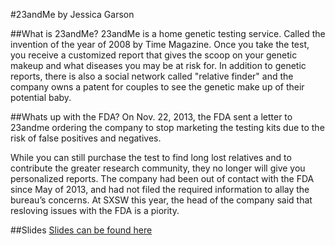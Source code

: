 #23andMe by Jessica Garson

##What is 23andMe?
23andMe is a home genetic testing service. Called the invention of the year of 2008 by Time Magazine. Once you take the test, you receive a customized report that gives the scoop on your genetic makeup and what diseases you may be at risk for. In addition to genetic reports, there is also a social network called "relative finder" and the company owns a patent for couples to see the genetic make up of their potential baby.

##Whats up with the FDA?
On Nov. 22, 2013, the FDA sent a letter to 23andme ordering the company to stop marketing the testing kits due to the risk of false positives and negatives. 

While you can still purchase the test to find long lost relatives and to contribute the greater research community, they no longer will give you personalized reports. The company had been out of contact with the FDA since May of 2013, and had not filed the required information to allay the bureau’s concerns. At SXSW this year, the head of the company said that resloving issues with the FDA is a piority.

##Slides 
[Slides can be found here](http://prezi.com/hpxupj_vg-ow/?utm_campaign=share&utm_medium=copy)

